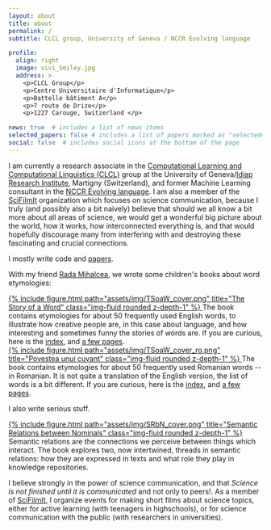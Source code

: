 ```yaml
---
layout: about
title: about
permalink: /
subtitle: CLCL group, University of Geneva / NCCR Evolving language

profile:
  align: right
  image: vivi_Smiley.jpg
  address: >
    <p>CLCL Group</p>
    <p>Centre Universitaire d'Informatique</p>
    <p>Battelle bâtiment A</p>
    <p>7 route de Drize</p>
    <p>1227 Carouge, Switzerland </p>

news: true  # includes a list of news items
selected_papers: false # includes a list of papers marked as "selected={true}"
social: false  # includes social icons at the bottom of the page
---
```


<p>I am currently a research associate in the <a href="https://clcl.unige.ch/">Computational Learning and Computational Linguistics (CLCL)</a> group at the University of Geneva/<a href="https://idiap.ch/en/">Idiap Research Institute</a>, Martigny (Switzerland), and former Machine Learning consultant in the <a href="https://evolvinglanguage.ch/">NCCR Evolving language</a>. I am also a member of the <a href="https://scifilmit.com">SciFilmIt</a> organization which focuses on science communication, because I truly (and possibly also a bit naively) believe that should we all know a bit more about all areas of science, we would get a wonderful big picture about the world, how it works, how interconnected everything is, and that would hopefully discourage many from interfering with and destroying these fascinating and crucial connections.</p>


<p>I mostly write code and <a href="https://scholar.google.ca/citations?user=fNzQUbsAAAAJ&hl=en">papers</a>.</p>

<p>With my friend <a href="https://web.eecs.umich.edu/~mihalcea/">Rada Mihalcea</a>, we wrote some children's books about word etymologies:</p>

<div class="row">
    <div class="col-sm mt-3 mt-md-0">
      <a href="https://www.amazon.com/Story-Word-Rada-Mihalcea/dp/1648715281/ref=sr_1_1?crid=2ULW21J34UXRN&keywords=the+story+of+a+word+vivi+nastase&qid=1657111399&sprefix=the+story+of+a+word+vivi+nastase%2Caps%2C133&sr=8-1">
        {% include figure.html path="assets/img/TSoaW_cover.png" title="The Story of a Word" class="img-fluid rounded z-depth-1"  %}
      </a>
     The book contains etymologies for about 50 frequently used English words, to illustrate how creative people are, in this case about language, and how interesting and sometimes funny the stories of words are. If you are curious, here is the <a href="assets/img/TSoaW_index.png">index</a>, and <a href="assets/pdf/The%20Story%20of%20a%20Word%20-%20Sample%20Pages.ss.pdf">a few pages</a>.
    </div>
    <div class="col-sm mt-3 mt-md-0">
      <a href="https://casacartii.ro/editura/carte/povestea-unui-cuvant/">
        {% include figure.html path="assets/img/TSoaW_cover_ro.png" title="Povestea unui cuvant" class="img-fluid rounded z-depth-1" %}
      </a>
      The book contains etymologies for about 50 frequently used Romanian words -- in Romanian. It is not quite a translation of the English version, the list of words is a bit different. If you are curious, here is the <a href="assets/img/TSoaW_index_ro.png">index</a>, and <a href="assets/pdf/PovesteaUnuiCuvant_sample.pdf">a few pages</a>.
    </div>
</div>
 
<p></p>

<p>I also write serious stuff.</p>
  <div class="row row justify-content-start">
    <div class="col-4">
      <a href="https://www.morganclaypoolpublishers.com/catalog_Orig/samples/9781636390871_sample.pdf">
        {% include figure.html path="assets/img/SRbN_cover.png" title="Semantic Relations between Nominals" class="img-fluid rounded z-depth-1"  %}
      </a>
     Semantic relations are the connections we perceive between things which interact. The book explores two, now intertwined, threads in semantic relations: how they are expressed in texts and what role they play in knowledge repositories.
    </div>
</div>
  
<p></p>
<p></p>
<p>I believe strongly in the power of science communication, and that <i>Science is not finished until it is communicated</i> and not only to peers!. As a member of <a href="https://scifilmit.com/">SciFilmIt</a>, I organize events for making short films about science topics, either for active learning (with teenagers in highschools), or for science communication with the public (with researchers in universities).</p>

<p></p>
